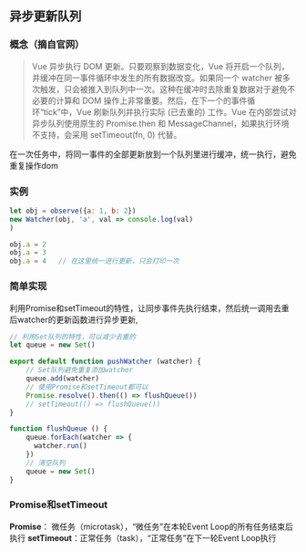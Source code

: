 ## 异步更新队列
### 概念（摘自官网）
> Vue 异步执行 DOM 更新。只要观察到数据变化，Vue 将开启一个队列，并缓冲在同一事件循环中发生的所有数据改变。如果同一个 watcher 被多次触发，只会被推入到队列中一次。这种在缓冲时去除重复数据对于避免不必要的计算和 DOM 操作上非常重要。然后，在下一个的事件循环“tick”中，Vue 刷新队列并执行实际 (已去重的) 工作。Vue 在内部尝试对异步队列使用原生的 Promise.then 和 MessageChannel，如果执行环境不支持，会采用 setTimeout(fn, 0) 代替。

在一次任务中，将同一事件的全部更新放到一个队列里进行缓冲，统一执行，避免重复操作dom

### 实例
```javascript
let obj = observe({a: 1, b: 2})
new Watcher(obj, 'a', val => console.log(val)
)

obj.a = 2
obj.a = 3
obj.a = 4   // 在这里统一进行更新，只会打印一次
```

### 简单实现
利用Promise和setTimeout的特性，让同步事件先执行结束，然后统一调用去重后watcher的更新函数进行异步更新,
```javascript
// 利用Set队列的特性，可以减少去重的
let queue = new Set()

export default function pushWatcher (watcher) {
    // Set队列避免重复添加watcher
    queue.add(watcher)
    // 使用Promise和setTimeout都可以
    Promise.resolve().then(() => flushQueue())
    // setTimeout(() => flushQueue())
}

function flushQueue () {
    queue.forEach(watcher => {
      watcher.run()
    })
    // 清空队列
    queue = new Set()
}
```

### Promise和setTimeout
**Promise**： 微任务（microtask），“微任务”在本轮Event Loop的所有任务结束后执行
**setTimeout**：正常任务（task），“正常任务”在下一轮Event Loop执行